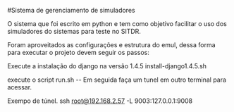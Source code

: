 #Sistema de gerenciamento de simuladores 

 O sistema que foi escrito em python e tem como objetivo facilitar o uso dos simuladores do sistemas para teste no SITDR.  

 Foram aproveitados as configurações e estrutura do emul, dessa forma para executar o projeto devem seguir os passos: 

Execute a instalação do django na versão 1.4.5 
install-django1.4.5.sh

execute o script run.sh 
  -- Em seguida faça um tunel em outro terminal para acessar. 


Exempo de túnel.
ssh root@192.168.2.57 -L 9003:127.0.0.1:9008


 
